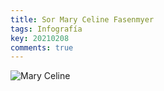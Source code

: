 ```yaml
---
title: Sor Mary Celine Fasenmyer
tags: Infografía
key: 20210208
comments: true
---
```


![Mary Celine](https://raw.githubusercontent.com/A-C-C-Guadalupe-Ortiz-De-Landazuri/A-C-C-Guadalupe-Ortiz-De-Landazuri.github.io/master/infografias/poster1.jpg)

